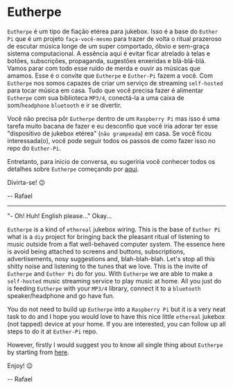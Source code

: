 # Eutherpe

`Eutherpe` é um tipo de fiação etérea para jukebox. Isso é a base do `Euther Pi` que é um projeto `faça-você-mesmo` para
trazer de volta o ritual prazeroso de escutar música longe de um super comportado, óbvio e sem-graça sistema computacional.
A essência aqui é evitar ficar atrelado à telas e botões, subscrições, propaganda, sugestões enxeridas e blá-blá-blá. Vamos
parar com todo esse ruído de merda e ouvir as músicas que amamos. Esse é o convite que `Eutherpe` e `Euther-Pi` fazem
a você. Com `Eutherpe` nos somos capazes de criar um serviço de streaming `self-hosted` para tocar música em casa. Tudo que
você precisa fazer é alimentar `Eutherpe` com sua biblioteca `MP3/4`, conectá-la a uma caixa de som/`headphone` `bluetooth`
e ir se divertir.

Você não precisa pôr `Eutherpe` dentro de um `Raspberry Pi` mas isso é uma tarefa muito bacana de fazer e eu desconfio que
você iria adorar ter esse "dispositivo de jukebox etérea" (`não grampeada`) em casa. Se você ficou interessada(o), você pode
seguir todos os passos de como fazer isso no repo do `Euther-Pi`.

Entretanto, para início de conversa, eu sugeriria você conhecer todos os detalhes sobre `Eutherpe` começando por [aqui](doc/MANUAL-PT.md).

Divirta-se! :wink:

-- Rafael

---

"- Oh! Huh! English please..." Okay...

`Eutherpe` is a kind of `ethereal` jukebox wiring. This is the base of `Euther Pi` what is a `diy` project for bringing back
the pleasant ritual of listening to music outside from a flat well-behaved computer system. The essence here is avoid being
attached to screens and buttons, subscriptions, advertisements, nosy suggestions and, blah-blah-blah. Let's stop all this shitty
noise and listening to the tunes that we love. This is the invite of `Eutherpe` and `Euther Pi`  do for you. With `Eutherpe` we are
able to make a `self-hosted` music streaming service to play music at home. All you just do is feeding `Eutherpe` with your
`MP3/4` library, connect it to a `bluetooth` speaker/headphone and go have fun.

You do not need to build up `Eutherpe` into a `Raspberry Pi` but it is a very neat task to do and I hope you would love to have
this nice little `ethereal` jukebox (not tapped) device at your home. If you are interested, you can follow up all steps to do it
at `Euther-Pi` repo.

However, firstly I would suggest you to know all single thing about `Eutherpe` by starting from [here](doc/MANUAL-EN.md).

Enjoy! :wink:

-- Rafael
